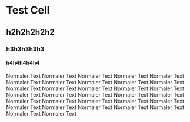 # Test Cell

## h2h2h2h2h2

### h3h3h3h3h3

#### h4h4h4h4h4

Normaler Text Normaler Text Normaler Text Normaler Text Normaler Text Normaler Text Normaler Text Normaler Text Normaler Text Normaler Text Normaler Text Normaler Text Normaler Text Normaler Text Normaler Text Normaler Text Normaler Text Normaler Text Normaler Text Normaler Text Normaler Text Normaler Text Normaler Text Normaler Text Normaler Text Normaler Text Normaler Text Normaler Text Normaler Text Normaler Text Normaler Text Normaler Text 